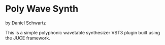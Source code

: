 # Poly Wave Synth
by Daniel Schwartz

This is a simple polyphonic wavetable synthesizer VST3 plugin built using the JUCE framework.
